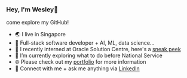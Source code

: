 ### Hey, I'm Wesley👋
come explore my GitHub!

- 🌏 I live in Singapore
- 🌱 Full-stack software developer + AI, ML, data science... 
- 👯 I recently interned at Oracle Solution Centre, here's a [sneak peek](https://youtu.be/ZDu90Wbf6_4)
- 🤔 I’m currently exploring what to do before National Service
- 🌐 Please check out my [portfolio](https://wesleychai.vercel.app/) for more information
- 💬 Connect with me + ask me anything via [LinkedIn](https://linkedin.com/in/wes-chai)

<!--
**wes-chai/wes-chai** is a ✨ _special_ ✨ repository because its `README.md` (this file) appears on your GitHub profile.

Here are some ideas to get you started:
- 🔭 I’m currently working on ...
- 🌱 I’m currently learning ...
- 😄 Pronouns: ...
- 📫
-->
